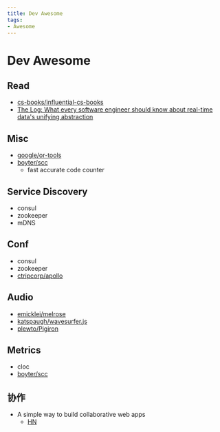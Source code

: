 ```yaml
---
title: Dev Awesome
tags:
- Awesome
---
```


# Dev Awesome

## Read

- [cs-books/influential-cs-books](https://github.com/cs-books/influential-cs-books)
- [The Log: What every software engineer should know about real-time data's unifying abstraction](https://engineering.linkedin.com/distributed-systems/log-what-every-software-engineer-should-know-about-real-time-datas-unifying)

## Misc

- [google/or-tools](https://github.com/google/or-tools)
- [boyter/scc](https://github.com/boyter/scc)
  - fast accurate code counter

## Service Discovery

- consul
- zookeeper
- mDNS

## Conf

- consul
- zookeeper
- [ctripcorp/apollo](https://github.com/ctripcorp/apollo)

## Audio

- [emicklei/melrose](https://github.com/emicklei/melrose)
- [katspaugh/wavesurfer.js](https://github.com/katspaugh/wavesurfer.js)
- [plewto/Pigiron](https://github.com/plewto/Pigiron)

## Metrics

- cloc
- [boyter/scc](https://github.com/boyter/scc)

## 协作

- A simple way to build collaborative web apps
  - [HN](https://news.ycombinator.com/item?id=28209736)
